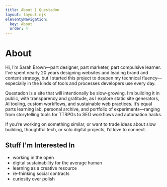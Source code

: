```yaml
---
title: About | Questadon
layout: layout.njk
eleventyNavigation:
  key: About
  order: 4
---
```


# About

Hi, I’m Sarah Brown—part designer, part marketer, part compulsive learner. I’ve spent nearly 20 years designing websites and leading brand and content strategy, but I started this project to deepen my technical fluency—especially in the kinds of tools and processes developers use every day.

Questadon is a site that will intentionally be slow-growing. I’m building it in public, with transparency and gratitude, as I explore static site generators, AI tooling, custom workflows, and sustainable web practices. It’s equal parts learning lab, personal archive, and portfolio of experiments—ranging from storytelling tools for TTRPGs to SEO workflows and automation hacks. 

If you’re working on something similar, or want to trade ideas about slow building, thoughtful tech, or solo digital projects, I’d love to connect.

## Stuff I'm Interested In

- working in the open
- digital sustainability for the average human
- learning as a creative resource
- re-thinking social contracts
- curiosity over polish